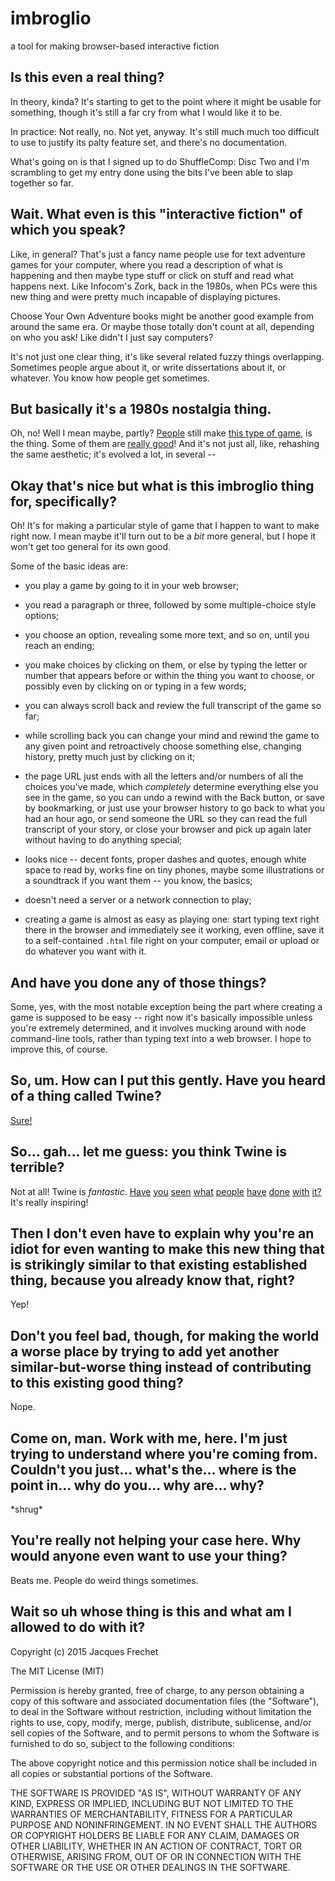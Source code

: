 # imbroglio

a tool for making browser-based interactive fiction

## Is this even a real thing?

In theory, kinda?  It's starting to get to the point where it might
be usable for something, though it's still a far cry from what I
would like it to be.

In practice: Not really, no.  Not yet, anyway.  It's still much
much too difficult to use to justify its palty feature set, and
there's no documentation.

What's going on is that I signed up to do ShuffleComp: Disc Two and
I'm scrambling to get my entry done using the bits I've been able
to slap together so far.

## Wait.  What even is this "interactive fiction" of which you speak?

Like, in general?  That's just a fancy name people use for text
adventure games for your computer, where you read a description of
what is happening and then maybe type stuff or click on stuff and
read what happens next.  Like Infocom's Zork, back in the 1980s,
when PCs were this new thing and were pretty much incapable of
displaying pictures.

Choose Your Own Adventure books might be another good example from
around the same era.  Or maybe those totally don't count at all,
depending on who you ask!  Like didn't I just say computers?

It's not just one clear thing, it's like several related fuzzy
things overlapping.  Sometimes people argue about it, or write
dissertations about it, or whatever.  You know how people get
sometimes.

## But basically it's a 1980s nostalgia thing.

Oh, no!  Well I mean maybe, partly?  [People](http://www.intfiction.org/)
still make [this type of game](http://ifdb.tads.org/), is the thing.
Some of them are [really
good](http://xyzzyawards.org/awards/historical.php)!  And it's not
just all, like, rehashing the same aesthetic; it's evolved a lot,
in several --

## Okay that's nice but what is this imbroglio thing for, specifically?

Oh!  It's for making a particular style of game that I happen to
want to make right now.  I mean maybe it'll turn out to be a *bit*
more general, but I hope it won't get too general for its own good.

Some of the basic ideas are:

* you play a game by going to it in your web browser;

* you read a paragraph or three, followed by some multiple-choice
style options;

* you choose an option, revealing some more text, and so on, until
you reach an ending;

* you make choices by clicking on them, or else by typing the letter
or number that appears before or within the thing you want to choose,
or possibly even by clicking on or typing in a few words;

* you can always scroll back and review the full transcript of the
game so far;

* while scrolling back you can change your mind and rewind the game
to any given point and retroactively choose something else, changing
history, pretty much just by clicking on it;

* the page URL just ends with all the letters and/or numbers of all
the choices you've made, which *completely* determine everything
else you see in the game, so you can undo a rewind with the Back
button, or save by bookmarking, or just use your browser history
to go back to what you had an hour ago, or send someone the URL so
they can read the full transcript of your story, or close your
browser and pick up again later without having to do anything
special;

* looks nice -- decent fonts, proper dashes and quotes, enough white
space to read by, works fine on tiny phones, maybe some illustrations
or a soundtrack if you want them -- you know, the basics;

* doesn't need a server or a network connection to play;

* creating a game is almost as easy as playing one: start typing
text right there in the browser and immediately see it working,
even offline, save it to a self-contained `.html` file right on
your computer, email or upload or do whatever you want with it.

## And have you done any of those things?

Some, yes, with the most notable exception being the part where
creating a game is supposed to be easy -- right now it's basically
impossible unless you're extremely determined, and it involves
mucking around with node command-line tools, rather than typing
text into a web browser.  I hope to improve this, of course.

## So, um.  How can I put this gently.  Have you heard of a thing called Twine?

[Sure!](http://twinery.org/)

## So... gah... let me guess: you think Twine is terrible?

Not at all!  Twine is *fantastic*.
[Have](http://indiegames.com/2013/07/browser_pick_ultra_business_ty.html)
[you](http://gamasutra.com/view/news/189558/IGF_winner_Hofmeier_pays_it_forward_for_Porpentines_Howling_Dogs.php)
[seen](http://www.rockpapershotgun.com/2014/11/11/boo-the-uncle-who-works-at-nintendo/)
[what](http://www.depressionquest.com/)
[people](http://inurashii.xyz/twine-is-bad.html)
[have](http://auntiepixelante.com/mythics/)
[done](http://selectadecision.info/)
[with](http://ohnoproblems.itch.io/sabbat-directors-kvt)
[it?](http://noncanon.com/HorseMaster.html)  It's really inspiring!

## Then I don't even have to explain why you're an idiot for even wanting to make this new thing that is strikingly similar to that existing established thing, because you already know that, right?

Yep!

## Don't you feel bad, though, for making the world a worse place by trying to add yet another similar-but-worse thing instead of contributing to this existing good thing?

Nope.

## Come on, man.  Work with me, here.  I'm just trying to understand where you're coming from.  Couldn't you just... what's the... where is the point in... why do you... why are... why?

\*shrug\*

## You're really not helping your case here.  Why would anyone even want to use your thing?

Beats me.  People do weird things sometimes.

## Wait so uh whose thing is this and what am I allowed to do with it?

Copyright (c) 2015 Jacques Frechet

The MIT License (MIT)

Permission is hereby granted, free of charge, to any person obtaining
a copy of this software and associated documentation files (the
"Software"), to deal in the Software without restriction, including
without limitation the rights to use, copy, modify, merge, publish,
distribute, sublicense, and/or sell copies of the Software, and to
permit persons to whom the Software is furnished to do so, subject
to the following conditions:

The above copyright notice and this permission notice shall be
included in all copies or substantial portions of the Software.

THE SOFTWARE IS PROVIDED "AS IS", WITHOUT WARRANTY OF ANY KIND,
EXPRESS OR IMPLIED, INCLUDING BUT NOT LIMITED TO THE WARRANTIES OF
MERCHANTABILITY, FITNESS FOR A PARTICULAR PURPOSE AND NONINFRINGEMENT.
IN NO EVENT SHALL THE AUTHORS OR COPYRIGHT HOLDERS BE LIABLE FOR
ANY CLAIM, DAMAGES OR OTHER LIABILITY, WHETHER IN AN ACTION OF
CONTRACT, TORT OR OTHERWISE, ARISING FROM, OUT OF OR IN CONNECTION
WITH THE SOFTWARE OR THE USE OR OTHER DEALINGS IN THE SOFTWARE.

